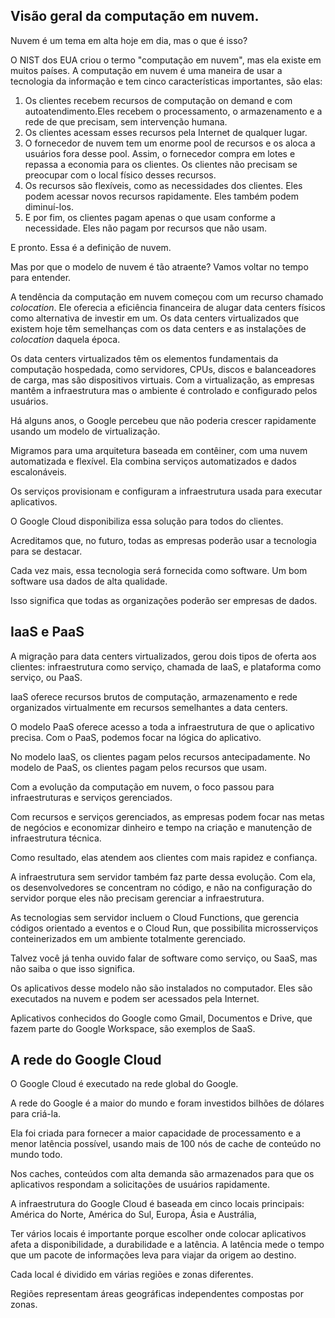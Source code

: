 ## Visão geral da computação em nuvem.

Nuvem é um tema em alta hoje em dia, mas o que é isso?

O NIST dos EUA criou o termo "computação em nuvem", mas ela existe em muitos países. A computação em nuvem é uma maneira de usar a tecnologia da informação e tem cinco características importantes, são elas:
1. Os clientes recebem recursos de computação on demand e com autoatendimento.Eles recebem o processamento, o armazenamento e a rede de que precisam, sem intervenção humana.
2. Os clientes acessam esses recursos pela Internet de qualquer lugar.
3. O fornecedor de nuvem tem um enorme pool de recursos e os aloca a usuários fora desse pool. Assim, o fornecedor compra em lotes e repassa a economia para os clientes. Os clientes não precisam se preocupar com o local físico desses recursos.
4. Os recursos são flexíveis, como as necessidades dos clientes. Eles podem acessar novos recursos rapidamente. Eles também podem diminuí-los.
5. E por fim, os clientes pagam apenas o que usam conforme a necessidade. Eles não pagam por recursos que não usam.

E pronto. Essa é a definição de nuvem.

Mas por que o modelo de nuvem é tão atraente? Vamos voltar no tempo para entender.
 
A tendência da computação em nuvem começou com um recurso chamado _colocation_. Ele oferecia a eficiência financeira de alugar data centers físicos como alternativa de investir em um. Os data centers virtualizados que existem hoje têm semelhanças com os data centers e as instalações de _colocation_ daquela época.

Os data centers virtualizados têm os elementos fundamentais da computação hospedada, como servidores, CPUs, discos e balanceadores de carga, mas são dispositivos virtuais. Com a virtualização, as empresas mantêm a infraestrutura mas o ambiente é controlado e configurado pelos usuários.
 
Há alguns anos, o Google percebeu que não poderia crescer rapidamente usando um modelo de virtualização.
 
Migramos para uma arquitetura baseada em contêiner, com uma nuvem automatizada e flexível. Ela combina serviços automatizados e dados escalonáveis.
 
Os serviços provisionam e configuram a infraestrutura usada para executar aplicativos.
 
O Google Cloud disponibiliza essa solução para todos do clientes.
 
Acreditamos que, no futuro, todas as empresas poderão usar a tecnologia para se destacar.
 
Cada vez mais, essa tecnologia será fornecida como software. Um bom software usa dados de alta qualidade.
 
Isso significa que todas as organizações poderão ser empresas de dados.

## IaaS e PaaS

A migração para data centers virtualizados, gerou dois tipos de oferta aos clientes: infraestrutura como serviço, chamada de IaaS, e plataforma como serviço, ou PaaS.

IaaS oferece recursos brutos de computação, armazenamento e rede organizados virtualmente em recursos semelhantes a data centers.

O modelo PaaS oferece acesso a toda a infraestrutura de que o aplicativo precisa. Com o PaaS, podemos focar na lógica do aplicativo.

No modelo IaaS, os clientes pagam pelos recursos antecipadamente. No modelo de PaaS, os clientes pagam pelos recursos que usam.

Com a evolução da computação em nuvem, o foco passou para infraestruturas e serviços gerenciados.

Com recursos e serviços gerenciados, as empresas podem focar nas metas de negócios e economizar dinheiro e tempo na criação e manutenção de infraestrutura técnica.

Como resultado, elas atendem aos clientes com mais rapidez e confiança.

A infraestrutura sem servidor também faz parte dessa evolução. Com ela, os desenvolvedores se concentram no código, e não na configuração do servidor porque eles não precisam gerenciar a infraestrutura.

As tecnologias sem servidor incluem o Cloud Functions, que gerencia códigos orientado a eventos e o Cloud Run, que possibilita microsserviços conteinerizados em um ambiente totalmente gerenciado.

Talvez você já tenha ouvido falar de software como serviço, ou SaaS, mas não saiba o que isso significa.

Os aplicativos desse modelo não são instalados no computador. Eles são executados na nuvem e podem ser acessados pela Internet.

Aplicativos conhecidos do Google como Gmail, Documentos e Drive, que fazem parte do Google Workspace, são exemplos de SaaS.

## A rede do Google Cloud

O Google Cloud é executado na rede global do Google.

A rede do Google é a maior do mundo e foram investidos bilhões de dólares para criá-la.

Ela foi criada para fornecer a maior capacidade de processamento e a menor latência possível, usando mais de 100 nós de cache de conteúdo no mundo todo.

Nos caches, conteúdos com alta demanda são armazenados para que os aplicativos respondam a solicitações de usuários rapidamente.

A infraestrutura do Google Cloud é baseada em cinco locais principais: América do Norte, América do Sul, Europa, Ásia e Austrália,

Ter vários locais é importante porque escolher onde colocar aplicativos afeta a disponibilidade, a durabilidade e a latência. A latência mede o tempo que um pacote de informações leva para viajar da origem ao destino.

Cada local é dividido em várias regiões e zonas diferentes.

Regiões representam áreas geográficas independentes compostas por zonas.
